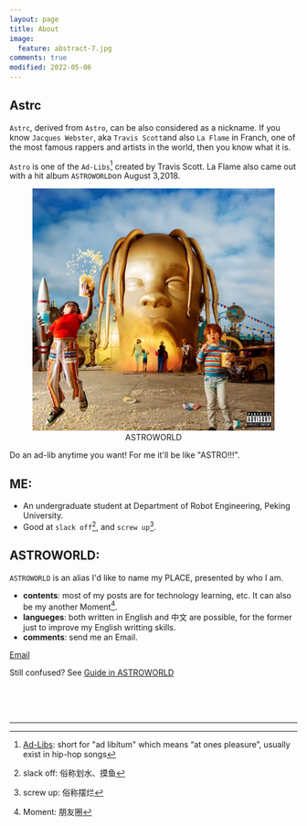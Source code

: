 ```yaml
---
layout: page
title: About
image:
  feature: abstract-7.jpg
comments: true
modified: 2022-05-06
---
```


## Astrc

`Astrc`, derived from `Astro`, can be also considered as a nickname. If you know `Jacques Webster`, aka `Travis Scott`and also `La Flame` in Franch, one of the most famous rappers and artists in the world, then you know what it is.

`Astro` is one of the `Ad-Libs`[^1] created by Travis Scott. La Flame also came out with a hit album `ASTROWORLD`on August 3,2018.

<figure>
	<center><a href="/images/astroworld.jpeg"><img src="/images/astroworld.jpeg" alt=""></a>
	<figcaption>ASTROWORLD</figcaption></center>
</figure>

Do an ad-lib anytime you want! For me it'll be like "ASTRO!!!".


## ME:

* An undergraduate student at Department of Robot Engineering, Peking University.
* Good at `slack off`[^2], and `screw up`[^3].

## ASTROWORLD:  

`ASTROWORLD` is an alias I'd like to name my PLACE, presented by who I am.  
* **contents**: most of my posts are for technology learning, etc. It can also be my another Moment[^4].  
* **langueges**: both written in English and 中文 are possible, for the former just to improve my English writting skills.  
* **comments**: send me an Email.  

<div markdown="0"><a href="mailto:{{luca.meng@outlook.com}}"><i class="fa fa-fw fa-envelope"></i> Email</a></div>

 Still confused? See [Guide in ASTROWORLD](https://lucameng.github.io/post-test/)

<br/>
<br/>
<br/>

___

[^1]: [Ad-Libs](https://rhymemakers.com/rap-ad-libs/): short for "ad libitum" which means “at ones pleasure”, usually exist in hip-hop songs  
[^2]: slack off: 俗称划水、摸鱼  
[^3]: screw up: 俗称摆烂
[^4]: Moment: 朋友圈